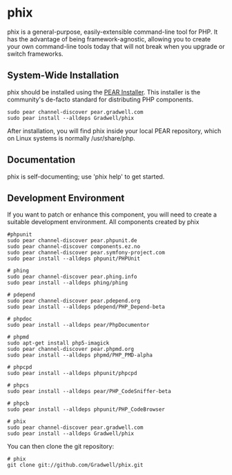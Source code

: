 phix
====

phix is a general-purpose, easily-extensible command-line tool for PHP. It has the advantage of being framework-agnostic, allowing you to create your own command-line tools today that will not break when you upgrade or switch frameworks.

System-Wide Installation
------------------------

phix should be installed using the [PEAR Installer](http://pear.php.net). This installer is the community's de-facto standard for distributing PHP components.

    sudo pear channel-discover pear.gradwell.com
    sudo pear install --alldeps Gradwell/phix

After installation, you will find phix inside your local PEAR repository, which on Linux systems is normally /usr/share/php.

Documentation
-------------

phix is self-documenting; use 'phix help' to get started.

Development Environment
-----------------------

If you want to patch or enhance this component, you will need to create a suitable development environment.  All components created by phix

    #phpunit
    sudo pear channel-discover pear.phpunit.de
    sudo pear channel-discover components.ez.no
    sudo pear channel-discover pear.symfony-project.com
    sudo pear install --alldeps phpunit/PHPUnit

    # phing
    sudo pear channel-discover pear.phing.info
    sudo pear install --alldeps phing/phing

    # pdepend
    sudo pear channel-discover pear.pdepend.org
    sudo pear install --alldeps pdepend/PHP_Depend-beta

    # phpdoc
    sudo pear install --alldeps pear/PhpDocumentor

    # phpmd
    sudo apt-get install php5-imagick
    sudo pear channel-discover pear.phpmd.org
    sudo pear install --alldeps phpmd/PHP_PMD-alpha

    # phpcpd
    sudo pear install --alldeps phpunit/phpcpd

    # phpcs
    sudo pear install --alldeps pear/PHP_CodeSniffer-beta

    # phpcb
    sudo pear install --alldeps phpunit/PHP_CodeBrowser

    # phix
    sudo pear channel-discover pear.gradwell.com
    sudo pear install --alldeps Gradwell/phix

You can then clone the git repository:

    # phix
    git clone git://github.com/Gradwell/phix.git

